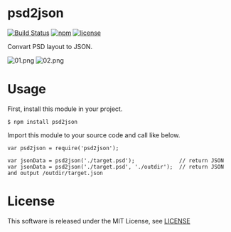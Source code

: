 # psd2json

[![Build Status](https://travis-ci.org/zprodev/psd2json.svg?branch=master)](https://travis-ci.org/zprodev/psd2json)
[![npm](https://img.shields.io/npm/v/psd2json.svg)](https://www.npmjs.com/package/psd2json)
[![license](https://img.shields.io/github/license/zprodev/psd2json.svg)](LICENSE)

Convart PSD layout to JSON.

![01.png](https://raw.githubusercontent.com/zprodev/psd2json/master/docs/img/01.png)
![02.png](https://raw.githubusercontent.com/zprodev/psd2json/master/docs/img/02.png)

# Usage

First, install this module in your project.

```
$ npm install psd2json
```

Import this module to your source code and call like below.

```
var psd2json = require('psd2json');

var jsonData = psd2json('./target.psd');              // return JSON
var jsonData = psd2json('./target.psd', './outdir');  // return JSON and output /outdir/target.json
```

# License

This software is released under the MIT License, see [LICENSE](LICENSE)
